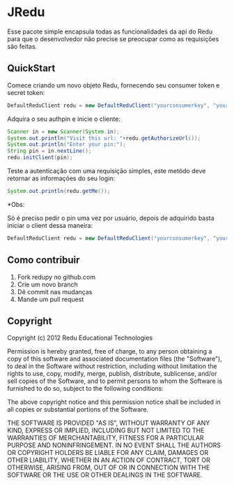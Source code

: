 # JRedu

Esse pacote simple encapsula todas as funcionalidades da api do Redu para que o desenvolvedor não precise se preocupar como as requisições são feitas. 


## QuickStart

Comece criando um novo objeto Redu, fornecendo seu consumer token e secret token:

```java
DefaultReduClient redu = new DefaultReduClient("yourconsumerkey", "yoursecretkey");
```

Adquira o seu authpin e inicie o cliente:

```java
Scanner in = new Scanner(System.in);
System.out.println("Visit this url: "+redu.getAuthorizeUrl());
System.out.println("Enter your pin:");
String pin = in.nextLine();
redu.initClient(pin);
```

Teste a autenticação com uma requisição simples, este metódo deve retornar as informações do seu login:

```java
System.out.println(redu.getMe());
```

*Obs:

Só é preciso pedir o pin uma vez por usuário, depois de adquirido basta iniciar o client dessa maneira:

```java
DefaultReduClient redu = new DefaultReduClient("yourconsumerkey", "yoursecretkey", "yourpin");
```

## Como contribuir

1. Fork redupy no github.com
2. Crie um novo branch
3. Dê commit nas mudanças
4. Mande um pull request

## Copyright

Copyright (c) 2012 Redu Educational Technologies

Permission is hereby granted, free of charge, to any person obtaining a copy of this software and associated documentation files (the "Software"), to deal in the Software without restriction, including without limitation the rights to use, copy, modify, merge, publish, distribute, sublicense, and/or sell copies of the Software, and to permit persons to whom the Software is furnished to do so, subject to the following conditions:

The above copyright notice and this permission notice shall be included in all copies or substantial portions of the Software.

THE SOFTWARE IS PROVIDED "AS IS", WITHOUT WARRANTY OF ANY KIND, EXPRESS OR IMPLIED, INCLUDING BUT NOT LIMITED TO THE WARRANTIES OF MERCHANTABILITY, FITNESS FOR A PARTICULAR PURPOSE AND NONINFRINGEMENT. IN NO EVENT SHALL THE AUTHORS OR COPYRIGHT HOLDERS BE LIABLE FOR ANY CLAIM, DAMAGES OR OTHER LIABILITY, WHETHER IN AN ACTION OF CONTRACT, TORT OR OTHERWISE, ARISING FROM, OUT OF OR IN CONNECTION WITH THE SOFTWARE OR THE USE OR OTHER DEALINGS IN THE SOFTWARE.